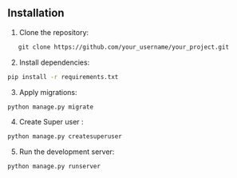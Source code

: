 
## Installation

1. Clone the repository:
```markdown
   git clone https://github.com/your_username/your_project.git
```
2. Install dependencies:
```bash
pip install -r requirements.txt
```
3. Apply migrations:
```bash
python manage.py migrate
```
4. Create Super user :
```bash
python manage.py createsuperuser
```
5. Run the development server:
```bash
python manage.py runserver
```

